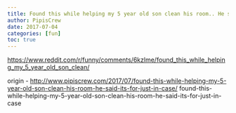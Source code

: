 ```yaml
---
title: Found this while helping my 5 year old son clean his room.. He said it-s for -just in case-
author: PipisCrew
date: 2017-07-04
categories: [fun]
toc: true
---
```


https://www.reddit.com/r/funny/comments/6kzlme/found_this_while_helping_my_5_year_old_son_clean/

origin - http://www.pipiscrew.com/2017/07/found-this-while-helping-my-5-year-old-son-clean-his-room-he-said-its-for-just-in-case/ found-this-while-helping-my-5-year-old-son-clean-his-room-he-said-its-for-just-in-case